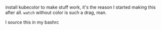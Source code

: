 install kubecolor to make stuff work, it's the reason I started making this after all. `watch` without color is such a drag, man.

I source this in my bashrc
